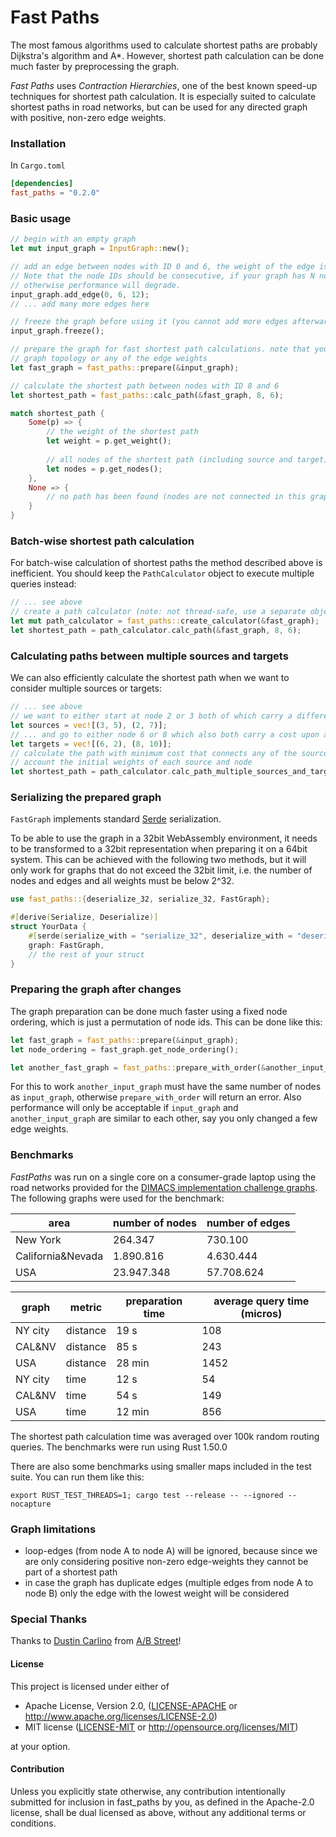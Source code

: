# Fast Paths

The most famous algorithms used to calculate shortest paths are probably Dijkstra's algorithm and A*. However, shortest path calculation can be done much faster by preprocessing the graph.

*Fast Paths* uses *Contraction Hierarchies*, one of the best known speed-up techniques for shortest path calculation. It is especially suited to calculate shortest paths in road networks, but can be used for any directed graph with positive, non-zero edge weights.

### Installation

In `Cargo.toml`

```toml
[dependencies]
fast_paths = "0.2.0"

```
### Basic usage

```rust
// begin with an empty graph
let mut input_graph = InputGraph::new();

// add an edge between nodes with ID 0 and 6, the weight of the edge is 12.
// Note that the node IDs should be consecutive, if your graph has N nodes use 0...N-1 as node IDs,
// otherwise performance will degrade.
input_graph.add_edge(0, 6, 12);
// ... add many more edges here

// freeze the graph before using it (you cannot add more edges afterwards, unless you call thaw() first)
input_graph.freeze();

// prepare the graph for fast shortest path calculations. note that you have to do this again if you want to change the
// graph topology or any of the edge weights
let fast_graph = fast_paths::prepare(&input_graph);

// calculate the shortest path between nodes with ID 8 and 6 
let shortest_path = fast_paths::calc_path(&fast_graph, 8, 6);

match shortest_path {
    Some(p) => {
        // the weight of the shortest path
        let weight = p.get_weight();
        
        // all nodes of the shortest path (including source and target)
        let nodes = p.get_nodes();
    },
    None => {
        // no path has been found (nodes are not connected in this graph)
    }
}


```

### Batch-wise shortest path calculation

For batch-wise calculation of shortest paths the method described above is inefficient. You should keep the `PathCalculator` object to execute multiple queries instead:

```rust
// ... see above
// create a path calculator (note: not thread-safe, use a separate object per thread)
let mut path_calculator = fast_paths::create_calculator(&fast_graph);
let shortest_path = path_calculator.calc_path(&fast_graph, 8, 6);
```

### Calculating paths between multiple sources and targets

We can also efficiently calculate the shortest path when we want to consider multiple sources or targets:

```rust
// ... see above
// we want to either start at node 2 or 3 both of which carry a different initial weight
let sources = vec![(3, 5), (2, 7)];
// ... and go to either node 6 or 8 which also both carry a cost upon arrival
let targets = vec![(6, 2), (8, 10)];
// calculate the path with minimum cost that connects any of the sources with any of the targets while taking into 
// account the initial weights of each source and node
let shortest_path = path_calculator.calc_path_multiple_sources_and_targets(&fast_graph, sources, targets);
```

### Serializing the prepared graph

`FastGraph` implements standard [Serde](https://serde.rs/) serialization.

To be able to use the graph in a 32bit WebAssembly environment, it needs to be transformed to a 32bit representation when preparing it on a 64bit system. This can be achieved with the following two methods, but it will only work for graphs that do not exceed the 32bit limit, i.e. the number of nodes and edges and all weights must be below 2^32.

```rust
use fast_paths::{deserialize_32, serialize_32, FastGraph};

#[derive(Serialize, Deserialize)]
struct YourData {
    #[serde(serialize_with = "serialize_32", deserialize_with = "deserialize_32")]
    graph: FastGraph,
    // the rest of your struct
}
```

### Preparing the graph after changes

The graph preparation can be done much faster using a fixed node ordering, which is just a permutation of node ids. This can be done like this:

```rust
let fast_graph = fast_paths::prepare(&input_graph);
let node_ordering = fast_graph.get_node_ordering();

let another_fast_graph = fast_paths::prepare_with_order(&another_input_graph, &node_ordering);
```

For this to work `another_input_graph` must have the same number of nodes as `input_graph`, otherwise `prepare_with_order` will return an error. Also performance will only be acceptable if `input_graph` and `another_input_graph` are similar to each other, say you only changed a few edge weights. 
 
### Benchmarks

*FastPaths* was run on a single core on a consumer-grade laptop using the road networks provided for the [DIMACS implementation challenge graphs](http://users.diag.uniroma1.it/challenge9/download.shtml). The following graphs were used for the benchmark:

|area|number of nodes|number of edges|
|-|-|-|
|New York|264.347|730.100|
|California&Nevada|1.890.816|4.630.444|
|USA|23.947.348|57.708.624|

|graph|metric|preparation time|average query time (micros)|
|-|-|-|-|
|NY city|distance|19 s|108|
|CAL&NV|distance|85 s|243|
|USA|distance|28 min|1452|
|NY city|time|12 s|54|
|CAL&NV|time|54 s|149|
|USA|time|12 min|856|

The shortest path calculation time was averaged over 100k random routing queries. The benchmarks were run using Rust 1.50.0

There are also some benchmarks using smaller maps included in the test suite. You can run them like this:
```shell
export RUST_TEST_THREADS=1; cargo test --release -- --ignored --nocapture
```

### Graph limitations 

- loop-edges (from node A to node A) will be ignored, because since we are only considering positive non-zero edge-weights they cannot be part of a shortest path 
- in case the graph has duplicate edges (multiple edges from node A to node B) only the edge with the lowest weight will be considered

### Special Thanks

Thanks to [Dustin Carlino](http://github.com/dabreegster) from [A/B Street](http://github.com/dabreegster/abstreet)!


#### License

This project is licensed under either of

 * Apache License, Version 2.0, ([LICENSE-APACHE](LICENSE-APACHE) or
   http://www.apache.org/licenses/LICENSE-2.0)
 * MIT license ([LICENSE-MIT](LICENSE-MIT) or
   http://opensource.org/licenses/MIT)

at your option.

#### Contribution

Unless you explicitly state otherwise, any contribution intentionally submitted
for inclusion in fast_paths by you, as defined in the Apache-2.0 license, shall be
dual licensed as above, without any additional terms or conditions.
